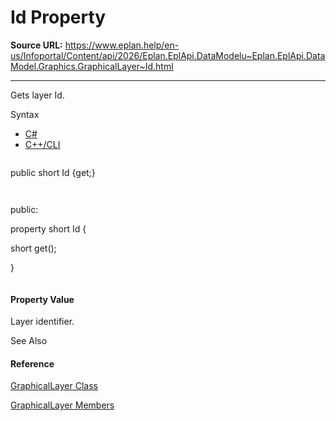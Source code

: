 # Id Property

**Source URL:** https://www.eplan.help/en-us/Infoportal/Content/api/2026/Eplan.EplApi.DataModelu~Eplan.EplApi.DataModel.Graphics.GraphicalLayer~Id.html

---

Gets layer Id.

Syntax

- [C#](#i-syntax-CS)
- [C++/CLI](#i-syntax-CPP2005)

```
```
public short Id {get;}
```
```

```
```
public:
property short Id {
   short get();
}
```
```

#### Property Value

Layer identifier.



See Also

#### Reference

[GraphicalLayer Class](Eplan.EplApi.DataModelu~Eplan.EplApi.DataModel.Graphics.GraphicalLayer.html)
  
[GraphicalLayer Members](Eplan.EplApi.DataModelu~Eplan.EplApi.DataModel.Graphics.GraphicalLayer_members.html)